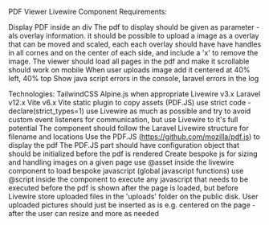 PDF Viewer Livewire Component Requirements:

Display PDF inside an div
The pdf to display should be given as parameter - als overlay information.
it should be possible to upload a image as a overlay that can be moved and scaled, each each overlay should have have handles in all cornes and on the center of each side, and include a 'x' to remove the image.
The viewer should load all pages in the pdf and make it scrollable
should work on mobile
When user uploads image add it centered at 40% left, 40% top
Show java script errors in the console, laravel errors in the log

Technologies:
TailwindCSS
Alpine.js when appropriate 
Livewire v3.x
Laravel v12.x
Vite v6.x
Vite static plugin to copy assets (PDF.JS)
use strict code - declare(strict_types=1)
use Livewire as much as possible and try to avoid custom event listeners for communication, but use Livewire to it's full potential
The component should follow the Laravel Livewire structure for filename and locations
Use the PDF.JS (https://github.com/mozilla/pdf.js) to display the pdf
The PDF.JS part should have configuration object that should be initialized before the pdf is rendered
Create bespoke js for sizing and handling images on a given page
use @asset inside the livewire component to load bespoke javascript  (global javascript functions)
use @script inside the component to execute any javascript that needs to be executed before the pdf is shown after the page is loaded, but before Livewire 
store uploaded files in the 'uploads' folder on the public disk.
User uploaded pictures should just be inserted as is e.g. centered on the page - after the user can resize and more as needed
